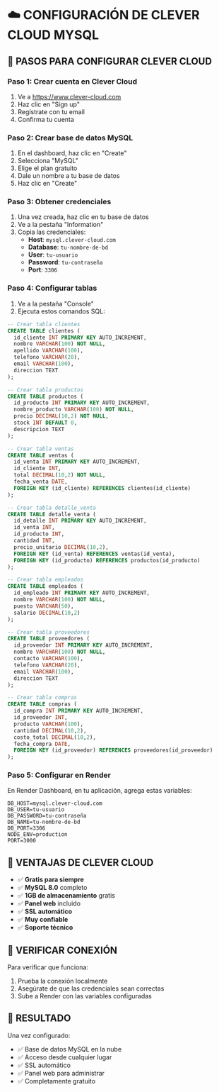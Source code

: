 # ☁️ CONFIGURACIÓN DE CLEVER CLOUD MYSQL

## 🚀 PASOS PARA CONFIGURAR CLEVER CLOUD

### Paso 1: Crear cuenta en Clever Cloud
1. Ve a https://www.clever-cloud.com
2. Haz clic en "Sign up"
3. Regístrate con tu email
4. Confirma tu cuenta

### Paso 2: Crear base de datos MySQL
1. En el dashboard, haz clic en "Create"
2. Selecciona "MySQL"
3. Elige el plan gratuito
4. Dale un nombre a tu base de datos
5. Haz clic en "Create"

### Paso 3: Obtener credenciales
1. Una vez creada, haz clic en tu base de datos
2. Ve a la pestaña "Information"
3. Copia las credenciales:
   - **Host**: `mysql.clever-cloud.com`
   - **Database**: `tu-nombre-de-bd`
   - **User**: `tu-usuario`
   - **Password**: `tu-contraseña`
   - **Port**: `3306`

### Paso 4: Configurar tablas
1. Ve a la pestaña "Console"
2. Ejecuta estos comandos SQL:

```sql
-- Crear tabla clientes
CREATE TABLE clientes (
  id_cliente INT PRIMARY KEY AUTO_INCREMENT,
  nombre VARCHAR(100) NOT NULL,
  apellido VARCHAR(100),
  telefono VARCHAR(20),
  email VARCHAR(100),
  direccion TEXT
);

-- Crear tabla productos
CREATE TABLE productos (
  id_producto INT PRIMARY KEY AUTO_INCREMENT,
  nombre_producto VARCHAR(100) NOT NULL,
  precio DECIMAL(10,2) NOT NULL,
  stock INT DEFAULT 0,
  descripcion TEXT
);

-- Crear tabla ventas
CREATE TABLE ventas (
  id_venta INT PRIMARY KEY AUTO_INCREMENT,
  id_cliente INT,
  total DECIMAL(10,2) NOT NULL,
  fecha_venta DATE,
  FOREIGN KEY (id_cliente) REFERENCES clientes(id_cliente)
);

-- Crear tabla detalle_venta
CREATE TABLE detalle_venta (
  id_detalle INT PRIMARY KEY AUTO_INCREMENT,
  id_venta INT,
  id_producto INT,
  cantidad INT,
  precio_unitario DECIMAL(10,2),
  FOREIGN KEY (id_venta) REFERENCES ventas(id_venta),
  FOREIGN KEY (id_producto) REFERENCES productos(id_producto)
);

-- Crear tabla empleados
CREATE TABLE empleados (
  id_empleado INT PRIMARY KEY AUTO_INCREMENT,
  nombre VARCHAR(100) NOT NULL,
  puesto VARCHAR(50),
  salario DECIMAL(10,2)
);

-- Crear tabla proveedores
CREATE TABLE proveedores (
  id_proveedor INT PRIMARY KEY AUTO_INCREMENT,
  nombre VARCHAR(100) NOT NULL,
  contacto VARCHAR(100),
  telefono VARCHAR(20),
  email VARCHAR(100),
  direccion TEXT
);

-- Crear tabla compras
CREATE TABLE compras (
  id_compra INT PRIMARY KEY AUTO_INCREMENT,
  id_proveedor INT,
  producto VARCHAR(100),
  cantidad DECIMAL(10,2),
  costo_total DECIMAL(10,2),
  fecha_compra DATE,
  FOREIGN KEY (id_proveedor) REFERENCES proveedores(id_proveedor)
);
```

### Paso 5: Configurar en Render
En Render Dashboard, en tu aplicación, agrega estas variables:

```
DB_HOST=mysql.clever-cloud.com
DB_USER=tu-usuario
DB_PASSWORD=tu-contraseña
DB_NAME=tu-nombre-de-bd
DB_PORT=3306
NODE_ENV=production
PORT=3000
```

## 🎯 VENTAJAS DE CLEVER CLOUD

- ✅ **Gratis para siempre**
- ✅ **MySQL 8.0** completo
- ✅ **1GB de almacenamiento** gratis
- ✅ **Panel web** incluido
- ✅ **SSL automático**
- ✅ **Muy confiable**
- ✅ **Soporte técnico**

## 🔧 VERIFICAR CONEXIÓN

Para verificar que funciona:
1. Prueba la conexión localmente
2. Asegúrate de que las credenciales sean correctas
3. Sube a Render con las variables configuradas

## 📱 RESULTADO

Una vez configurado:
- ✅ Base de datos MySQL en la nube
- ✅ Acceso desde cualquier lugar
- ✅ SSL automático
- ✅ Panel web para administrar
- ✅ Completamente gratuito 